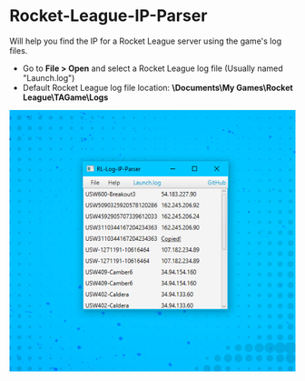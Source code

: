 # Rocket-League-IP-Parser
 Will help you find the IP for a Rocket League server using the game's log files.
 
 * Go to **File > Open** and select a Rocket League log file (Usually named "Launch.log")
 * Default Rocket League log file location: **\Documents\My Games\Rocket League\TAGame\Logs**
 
 
![](repoimages/parser.png)
